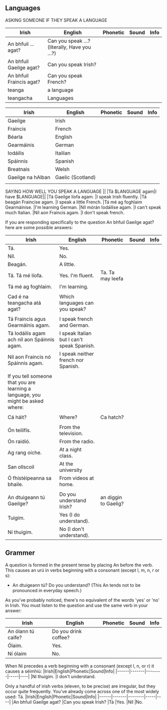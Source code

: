 ## Languages


ASKING SOMEONE IF THEY SPEAK A LANGUAGE

|Irish|English|Phonetic|Sound|Info|
|------|-------|--------|-----|----|
|An bhfuil ... agat? |Can you speak ...? (literally, Have you ...?)
|An bhfuil Gaeilge agat? |Can you speak Irish?
|An bhfuil Fraincis agat? |Can you speak French?
|teanga	|a language
|teangacha|Languages

|Irish|English|Phonetic|Sound|Info|
|------|-------|--------|-----|----|
|Gaeilge	|Irish
|Fraincis	|French
|Béarla	|English
|Gearmáinis	|German
|Iodáilis	|Itailian
|Spáinnis	|Spanish
|Breatnais	|Welsh
|Gaeilge na hAlban|	Gaelic (Scotland)
||
SAYING HOW WELL YOU SPEAK A LANGUAGE
||
|Tá $LANGUAGE agam|I have $LANGUAGE||
|Tá Gaeilge líofa agam. |I speak Irish fluently.
|Tá beagán Fraincise agam. |I speak a little French.
|Tá mé ag foghlaim Gearmáinise. |I'm learning German.
|Níl mórán Iodáilise agam. |I can't speak much Italian.
|Níl aon Fraincis agam. |I don't speak french.

If you are responding specifically to the question An bhfuil Gaeilge agat? here are some possible answers:

|Irish|English|Phonetic|Sound|Info|
|------|-------|--------|-----|----|
|Tá. |Yes.
|Níl. |No.
|Beagán. |A little.
|Tá. Tá mé líofa. |Yes. I'm fluent.|Ta. Ta may leefa
|Tá mé ag foghlaim. |I'm learning.
||
|Cad é na teangacha atá agat? |Which languages can you speak?
||
|Tá Fraincis agus Gearmáinis agam. |I speak french and German.
|Tá Iodáilis agam ach níl aon Spáinnis agam. |I speak Italian but I can't speak Spanish.
|Níl aon Fraincis nó Spáinnis agam. |I speak neither french nor Spanish.
||
|If you tell someone that you are learning a language, you might be asked where: 
||
|Cá háit?|Where?|Ca hatch?
||
|Ón teilifís. |From the television.
|Ón raidió. |From the radio.
|Ag rang oíche. |At a night class.
|San ollscoil|At the university
|Ó fhístéipeanna sa bhaile. |From videos at home.
||
|An dtuigeann tú Gaeilge? |Do you understand Irish?|an diggin to Gaelig?
|Tuigim. |Yes (I do understand).
|Ní thuigim. |No (I don't understand).

## Grammer

A question is formed in the present tense by placing An before the verb. This causes an urú in verbs beginning with a consonant (except l, m, n, r or s):
* An dtuigeann tú? Do you understand?
(This An tends not to be pronounced in everyday speech.)

As you've probably noticed, there's no equivalent of the words 'yes' or 'no' in Irish. You must listen to the question and use the same verb in your answer:

|Irish|English|Phonetic|Sound|Info|
|------|-------|--------|-----|----|
|An ólann tú caife?| Do you drink coffee?
|Ólaim. |Yes.
|Ní ólaim |No.

When Ní precedes a verb beginning with a consonant (except l, n, or r) it causes a séimhiú:
|Irish|English|Phonetic|Sound|Info|
|------|-------|--------|-----|----|
|Ní thuigim. |I don't understand.

Only a handful of irish verbs (eleven, to be precise) are irregular, but they occur quite frequently. You've already come across one of the most widely used: Tá.
|Irish|English|Phonetic|Sound|Info|
|------|-------|--------|-----|----|
|An bhfuil Gaeilge agat? |Can you speak Irish?
|Tá |Yes.
|Níl |No.